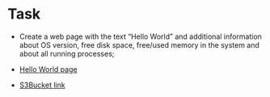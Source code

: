 
# Task

- Create a web page with the text “Hello World” and additional information about OS version, free disk space,  free/used memory in the system and about all running processes;

- [Hello World page](http://52.59.226.158)
- [S3Bucket link](https://bdabuckethello.s3.eu-central-1.amazonaws.com/1/screenprint.png)
